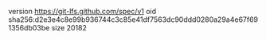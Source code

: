 version https://git-lfs.github.com/spec/v1
oid sha256:d2e3e4c8e99b936744c3c85e41df7563dc90ddd0280a29a4e67f691356db03be
size 20182
